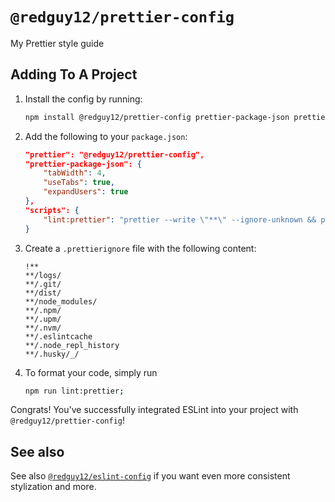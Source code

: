 # `@redguy12/prettier-config`

My Prettier style guide

## Adding To A Project

1. Install the config by running:
    ```bash
    npm install @redguy12/prettier-config prettier-package-json prettier --save-dev;
    ```
2. Add the following to your `package.json`:
    ```json
    "prettier": "@redguy12/prettier-config",
    "prettier-package-json": {
    	"tabWidth": 4,
    	"useTabs": true,
    	"expandUsers": true
    },
    "scripts": {
    	"lint:prettier": "prettier --write \"**\" --ignore-unknown && prettier-package-json --write"
    }
    ```
3. Create a `.prettierignore` file with the following content:

    ```
    !**
    **/logs/
    **/.git/
    **/dist/
    **/node_modules/
    **/.npm/
    **/.upm/
    **/.nvm/
    **/.eslintcache
    **/.node_repl_history
    **/.husky/_/
    ```

4. To format your code, simply run

    ```bash
    npm run lint:prettier;
    ```

Congrats! You've successfully integrated ESLint into your project with `@redguy12/prettier-config`!

## See also

See also [`@redguy12/eslint-config`](https://www.npmjs.com/package/@redguy12/eslint-config) if you want even more consistent stylization and more.
